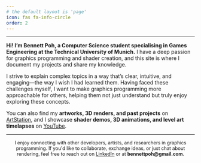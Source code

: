 ```yaml
---
# the default layout is 'page'
icon: fas fa-info-circle
order: 2
---
```

---
**Hi! I’m Bennett Poh, a Computer Science student specialising in Games Engineering at the Technical University of Munich.** I have a deep passion for graphics programming and shader creation, and this site is where I document my projects and share my knowledge.  

I strive to explain complex topics in a way that’s clear, intuitive, and engaging—the way I wish I had learned them. Having faced these challenges myself, I want to make graphics programming more approachable for others, helping them not just understand but truly enjoy exploring these concepts.  

You can also find my **artworks, 3D renders, and past projects** on [ArtStation](https://www.artstation.com/bentobaux), and I showcase **shader demos, 3D animations, and level art timelapses** on [YouTube](https://www.youtube.com/@bentobaux).  

---  
<p align="center">
  <span style="font-size: 0.9em;">
    I enjoy connecting with other developers, artists, and researchers in graphics programming.  
    If you'd like to collaborate, exchange ideas, or just chat about rendering, feel free to reach out on 
    <a href="https://www.linkedin.com/in/bennettpoh">LinkedIn</a> or at <strong>bennettpoh@gmail.com</strong>.
  </span>
</p>

